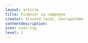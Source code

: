 ```yaml
---
layout: article
title: Financer sa campagne
creator: discord local, necropotame
contentdescription:
icon: coin.svg
level: 1
---
```


